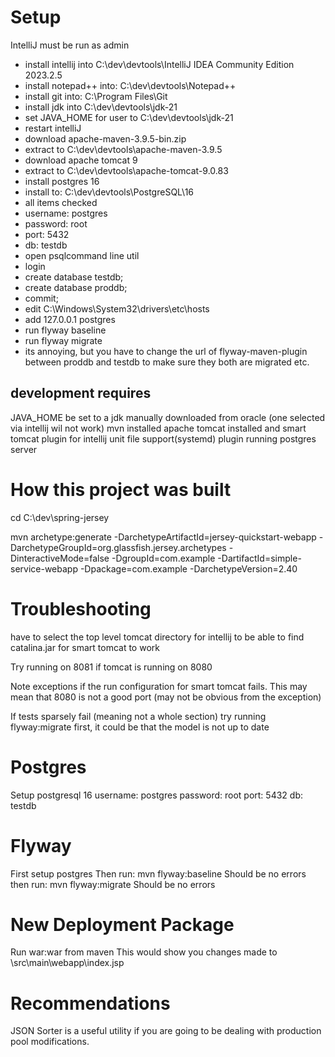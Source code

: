 # Setup

IntelliJ must be run as admin

- install intellij into C:\dev\devtools\IntelliJ IDEA Community Edition 2023.2.5
- install notepad++ into: C:\dev\devtools\Notepad++
- install git into: C:\Program Files\Git
- install jdk into C:\dev\devtools\jdk-21
- set JAVA_HOME for user to C:\dev\devtools\jdk-21
- restart intelliJ
- download apache-maven-3.9.5-bin.zip
- extract to C:\dev\devtools\apache-maven-3.9.5
- download apache tomcat 9
- extract to C:\dev\devtools\apache-tomcat-9.0.83
- install postgres 16
- install to: C:\dev\devtools\PostgreSQL\16
- all items checked
- username: postgres
- password: root
- port: 5432
- db: testdb
- open psqlcommand line util
- login
- create database testdb;
- create database proddb;
- commit;
- edit C:\Windows\System32\drivers\etc\hosts
- add 127.0.0.1 postgres
- run flyway baseline
- run flyway migrate
- its annoying, but you have to change the url of flyway-maven-plugin between proddb and testdb to make sure they both are migrated etc.
## development requires

JAVA_HOME be set to a jdk manually downloaded from oracle
(one selected via intellij wil not work)
mvn installed
apache tomcat installed
and smart tomcat plugin for intellij
unit file support(systemd) plugin
running postgres server

# How this project was built

cd C:\dev\spring-jersey

mvn archetype:generate -DarchetypeArtifactId=jersey-quickstart-webapp -DarchetypeGroupId=org.glassfish.jersey.archetypes
-DinteractiveMode=false -DgroupId=com.example -DartifactId=simple-service-webapp -Dpackage=com.example
-DarchetypeVersion=2.40

# Troubleshooting

have to select the top level tomcat directory for intellij to be able to find catalina.jar for smart tomcat to work

Try running on 8081 if tomcat is running on 8080

Note exceptions if the run configuration for smart tomcat fails.
This may mean that 8080 is not a good port (may not be obvious from the exception)

If tests sparsely fail (meaning not a whole section)
try running flyway:migrate first, it could be that the model is not up to date

# Postgres

Setup postgresql 16
username: postgres
password: root
port: 5432
db: testdb

# Flyway

First setup postgres
Then run: mvn flyway:baseline
Should be no errors
then run: mvn flyway:migrate
Should be no errors

# New Deployment Package
Run war:war from maven
This would show you changes made to \src\main\webapp\index.jsp

# Recommendations

JSON Sorter is a useful utility if you are going to be dealing with
production pool modifications.


